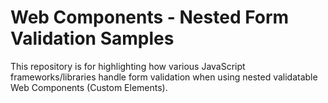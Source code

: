 # Web Components - Nested Form Validation Samples

This repository is for highlighting how various JavaScript frameworks/libraries handle form validation when using nested validatable Web Components (Custom Elements).
